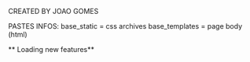 CREATED BY JOAO GOMES

PASTES INFOS:
base_static = css archives
base_templates = page body (html)

** Loading new features**